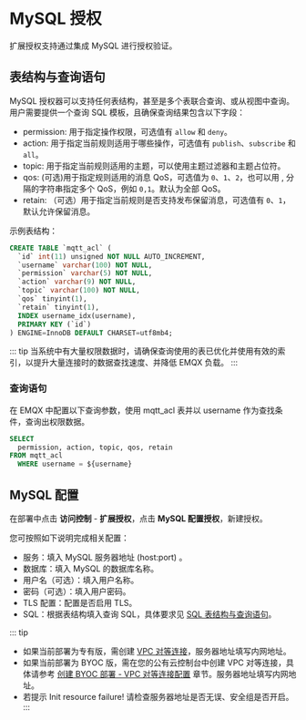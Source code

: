 # MySQL 授权

扩展授权支持通过集成 MySQL 进行授权验证。

## 表结构与查询语句

MySQL 授权器可以支持任何表结构，甚至是多个表联合查询、或从视图中查询。用户需要提供一个查询 SQL 模板，且确保查询结果包含以下字段：

- permission: 用于指定操作权限，可选值有 `allow` 和 `deny`。
- action: 用于指定当前规则适用于哪些操作，可选值有 `publish`、`subscribe` 和 `all`。
- topic: 用于指定当前规则适用的主题，可以使用主题过滤器和主题占位符。
- qos: (可选)用于指定规则适用的消息 QoS，可选值为 `0`、`1`、`2`，也可以用 , 分隔的字符串指定多个 QoS，例如 `0,1`。默认为全部 QoS。
- retain: （可选）用于指定当前规则是否支持发布保留消息，可选值有 `0`、`1`，默认允许保留消息。

示例表结构：
```SQL
CREATE TABLE `mqtt_acl` (
  `id` int(11) unsigned NOT NULL AUTO_INCREMENT,
  `username` varchar(100) NOT NULL,
  `permission` varchar(5) NOT NULL,
  `action` varchar(9) NOT NULL,
  `topic` varchar(100) NOT NULL,
  `qos` tinyint(1),
  `retain` tinyint(1),
  INDEX username_idx(username),
  PRIMARY KEY (`id`)
) ENGINE=InnoDB DEFAULT CHARSET=utf8mb4;
```

::: tip
当系统中有大量权限数据时，请确保查询使用的表已优化并使用有效的索引，以提升大量连接时的数据查找速度、并降低 EMQX 负载。
:::

### 查询语句
在 EMQX 中配置以下查询参数，使用 mqtt_acl 表并以 username 作为查找条件，查询出权限数据。
```SQL
SELECT 
  permission, action, topic, qos, retain 
FROM mqtt_acl 
  WHERE username = ${username}
```


## MySQL 配置
在部署中点击 **访问控制** - **扩展授权**，点击 **MySQL 配置授权**，新建授权。

您可按照如下说明完成相关配置：

- 服务：填入 MySQL 服务器地址 (host:port) 。
- 数据库：填入 MySQL 的数据库名称。
- 用户名（可选）：填入用户名称。
- 密码（可选）：填入用户密码。
- TLS 配置：配置是否启用 TLS。
- SQL：根据表结构填入查询 SQL，具体要求见 [SQL 表结构与查询语句](https://docs.emqx.com/zh/enterprise/latest/access-control/authn/mysql.html#sql-%E8%A1%A8%E7%BB%93%E6%9E%84%E4%B8%8E%E6%9F%A5%E8%AF%A2%E8%AF%AD%E5%8F%A5)。

::: tip
* 如果当前部署为专有版，需创建 [VPC 对等连接](https://docs.emqx.com/zh/cloud/latest/deployments/vpc_peering.html)，服务器地址填写内网地址。
* 如果当前部署为 BYOC 版，需在您的公有云控制台中创建 VPC 对等连接，具体请参考 [创建 BYOC 部署 - VPC 对等连接配置](../create/byoc.md#vpc-对等连接配置) 章节。服务器地址填写内网地址。
* 若提示 Init resource failure! 请检查服务器地址是否无误、安全组是否开启。
:::

